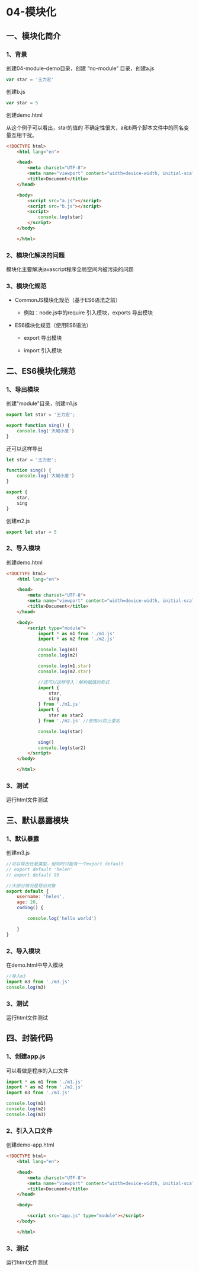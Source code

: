 # 04-模块化

## 一、模块化简介

### 1、背景

创建04-module-demo目录，创建 “no-module” 目录，创建a.js

```js
var star = '王力宏'
```

创建b.js

```js
var star = 5
```

创建demo.html

从这个例子可以看出，star的值的
不确定性很大，a和b两个脚本文件中的同名变量互相干扰。

```html
<!DOCTYPE html>
    <html lang="en">

    <head>
        <meta charset="UTF-8">
        <meta name="viewport" content="width=device-width, initial-scale=1.0">
        <title>Document</title>
    </head>

    <body>
        <script src="a.js"></script>
        <script src="b.js"></script>
        <script>
            console.log(star)
        </script>
    </body>

    </html>
```

### 2、模块化解决的问题

模块化主要解决javascript程序全局空间内被污染的问题

### 3、模块化规范

* CommonJS模块化规范（基于ES6语法之前）

  * 例如：node.js中的require 引入模块，exports 导出模块

* ES6模块化规范（使用ES6语法）

  * export 导出模块

  * import 引入模块

## 二、ES6模块化规范

### 1、导出模块

创建"module"目录，创建m1.js

```js
export let star = '王力宏';

export function sing() {
    console.log('大城小爱')
}
```

还可以这样导出

```js
let star = '王力宏';

function sing() {
    console.log('大城小爱')
}

export {
    star,
    sing
}
```

创建m2.js

```js
export let star = 5
```

### 2、导入模块

创建demo.html

```html
<!DOCTYPE html>
    <html lang="en">

    <head>
        <meta charset="UTF-8">
        <meta name="viewport" content="width=device-width, initial-scale=1.0">
        <title>Document</title>
    </head>

    <body>
        <script type="module">
            import * as m1 from './m1.js'
            import * as m2 from './m2.js'

            console.log(m1)
            console.log(m2)

            console.log(m1.star)
            console.log(m2.star)

            //还可以这样导入：解构赋值的形式
            import {
                star,
                sing
            } from './m1.js'
            import {
                star as star2
            } from './m2.js' //使用as防止重名

            console.log(star)

            sing()
            console.log(star2)
        </script>
    </body>

    </html>
```

### 3、测试

运行html文件测试

## 三、默认暴露模块

### 1、默认暴露

创建m3.js

```js
//可以导出任意类型，但同时只能有一个export default
// export default 'helen'
// export default 99

//大部分情况是导出对象
export default {
    username: 'helen',
    age: 20,
    coding() {

        console.log('hello world')

    }
}
```

### 2、导入模块

在demo.html中导入模块

```js
//导入m3
import m3 from './m3.js'
console.log(m3)
```

### 3、测试

运行html文件测试

## 四、封装代码

### 1、创建app.js

可以看做是程序的入口文件

```js
import * as m1 from './m1.js'
import * as m2 from './m2.js'
import m3 from './m3.js'

console.log(m1)
console.log(m2)
console.log(m3)
```

### 2、引入入口文件

创建demo-app.html

```html
<!DOCTYPE html>
    <html lang="en">

    <head>
        <meta charset="UTF-8">
        <meta name="viewport" content="width=device-width, initial-scale=1.0">
        <title>Document</title>
    </head>

    <body>

        <script src="app.js" type="module"></script>
    </body>

    </html>
```

### 3、测试

运行html文件测试
